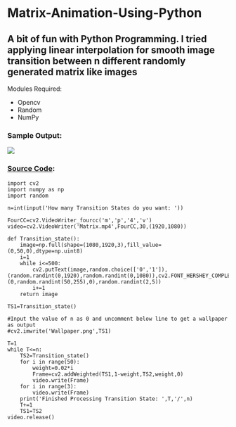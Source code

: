 # Matrix-Animation-Using-Python
## A bit of fun with Python Programming. I tried applying linear interpolation for smooth image transition between n different randomly generated matrix like images

Modules Required:
* Opencv
* Random
* NumPy

### Sample Output:

![](https://github.com/ChristeenTJose/Matrix-Animation-Using-Python/blob/master/Matrix.gif)

### [Source Code](https://github.com/ChristeenTJose/Matrix-Animation-Using-Python/blob/master/Matrix.py):

```
import cv2
import numpy as np
import random

n=int(input('How many Transition States do you want: '))

FourCC=cv2.VideoWriter_fourcc('m','p','4','v')
video=cv2.VideoWriter('Matrix.mp4',FourCC,30,(1920,1080))

def Transition_state():
	image=np.full(shape=(1080,1920,3),fill_value=(0,50,0),dtype=np.uint8)
	i=1
	while i<=500:
		cv2.putText(image,random.choice(['0','1']),(random.randint(0,1920),random.randint(0,1080)),cv2.FONT_HERSHEY_COMPLEX,random.randint(1,3),(0,random.randint(50,255),0),random.randint(2,5))
		i+=1
	return image

TS1=Transition_state()

#Input the value of n as 0 and uncomment below line to get a wallpaper as output
#cv2.imwrite('Wallpaper.png',TS1)

T=1
while T<=n:
	TS2=Transition_state()
	for i in range(50):
		weight=0.02*i
		Frame=cv2.addWeighted(TS1,1-weight,TS2,weight,0)
		video.write(Frame)
	for i in range(3):
		video.write(Frame)
	print('Finished Processing Transition State: ',T,'/',n)
	T+=1
	TS1=TS2
video.release()
```
